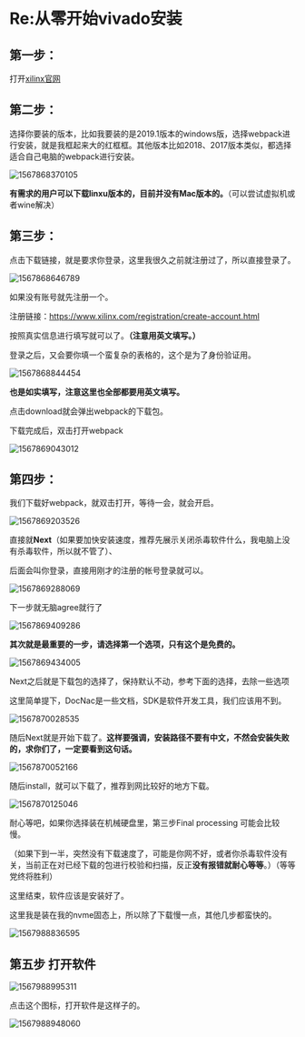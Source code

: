# Re:从零开始vivado安装

## 第一步：
打开[xilinx官网](https://www.xilinx.com/support/download/index.html/content/xilinx/en/downloadNav/vivado-design-tools/2019-1.html)

## 第二步：

选择你要装的版本，比如我要装的是2019.1版本的windows版，选择webpack进行安装，就是我框起来大的红框框。其他版本比如2018、2017版本类似，都选择适合自己电脑的webpack进行安装。

![1567868370105](readme.assets\1567868370105.png)

**有需求的用户可以下载linxu版本的，目前并没有Mac版本的。**（可以尝试虚拟机或者wine解决）

## 第三步：

点击下载链接，就是要求你登录，这里我很久之前就注册过了，所以直接登录了。

![1567868646789](readme.assets\1567868646789.png)

如果没有账号就先注册一个。

注册链接：https://www.xilinx.com/registration/create-account.html

按照真实信息进行填写就可以了。**（注意用英文填写。）**

登录之后，又会要你填一个蛮复杂的表格的，这个是为了身份验证用。

![1567868844454](readme.assets\1567868844454.png)



**也是如实填写，注意这里也全部都要用英文填写。**

点击download就会弹出webpack的下载包。

下载完成后，双击打开webpack

![1567869043012](readme.assets\1567869043012.png)

##	第四步：

我们下载好webpack，就双击打开，等待一会，就会开启。

![1567869203526](readme.assets\1567869203526.png)

直接就**Next**（如果要加快安装速度，推荐先展示关闭杀毒软件什么，我电脑上没有杀毒软件，所以就不管了）、

后面会叫你登录，直接用刚才的注册的帐号登录就可以。

![1567869288069](readme.assets\1567869288069.png)

下一步就无脑agree就行了

![1567869409286](readme.assets\1567869409286.png)

**其次就是最重要的一步，请选择第一个选项，只有这个是免费的。**

![1567869434005](readme.assets\1567869434005.png)

Next之后就是下载包的选择了，保持默认不动，参考下面的选择，去除一些选项

这里简单提下，DocNac是一些文档，SDK是软件开发工具，我们应该用不到。

![1567870028535](readme.assets\1567870028535.png)

随后Next就是开始下载了。**这样要强调，安装路径不要有中文，不然会安装失败的，求你们了，一定要看到这句话。**

![1567870052166](readme.assets\1567870052166.png)

随后install，就可以下载了，推荐到网比较好的地方下载。

![1567870125046](readme.assets\1567870125046.png)

耐心等吧，如果你选择装在机械硬盘里，第三步Final processing 可能会比较慢。

（如果下到一半，突然没有下载速度了，可能是你网不好，或者你杀毒软件没有关，当前正在对已经下载的包进行校验和扫描，反正**没有报错就耐心等等**。）（等等党终将胜利）

这里结束，软件应该是安装好了。

这里我是装在我的nvme固态上，所以除了下载慢一点，其他几步都蛮快的。

![1567988836595](readme.assets/1567988836595.png)

## 第五步 打开软件

![1567988995311](readme.assets/1567988995311.png)

点击这个图标，打开软件是这样子的。

![1567988948060](readme.assets/1567988948060.png)
